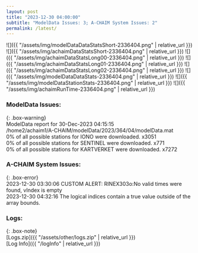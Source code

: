 ```yaml
---
layout: post
title: "2023-12-30 04:00:00"
subtitle: "ModelData Issues: 3; A-CHAIM System Issues: 2"
permalink: /latest/
---
```


![]({{ "/assets/img/modelDataDataStatsShort-2336404.png" | relative_url }})
![]({{ "/assets/img/achaimDataStatsShort-2336404.png" | relative_url }})
![]({{ "/assets/img/achaimDataStatsLong00-2336404.png" | relative_url }})
![]({{ "/assets/img/achaimDataStatsLong01-2336404.png" | relative_url }})
![]({{ "/assets/img/achaimDataStatsLong02-2336404.png" | relative_url }})
![]({{ "/assets/img/modelDataDataStats-2336404.png" | relative_url }})
![]({{ "/assets/img/modelDataStationStats-2336404.png" | relative_url }})
![]({{ "/assets/img/achaimRunTime-2336404.png" | relative_url }})


### ModelData Issues:  
  
{: .box-warning}  
 ModelData report for 30-Dec-2023 04:15:15   
 /home2/achaim1/A-CHAIM/modelData/2023/364/04/modelData.mat   
 0% of all possible stations for IONO were downloaded. x3051   
 0% of all possible stations for SENTINEL were downloaded. x771   
 0% of all possible stations for KARTVERKET were downloaded. x7272   
  
### A-CHAIM System Issues:  
  
{: .box-error}  
2023-12-30 03:30:06 CUSTOM ALERT: RINEX303o:No valid times were found, vIndex is empty  
2023-12-30 04:32:16 The logical indices contain a true value outside of the array bounds.  

### Logs:  
  
{: .box-note}  
[Logs.zip]({{ "/assets/other/logs.zip" | relative_url }})  
[Log Info]({{ "/logInfo" | relative_url }})  
